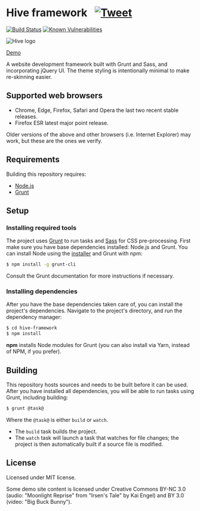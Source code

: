 # Hive framework &nbsp; [![Tweet](https://img.shields.io/twitter/url/http/shields.io.svg?style=social)](https://twitter.com/intent/tweet?text=A%20website%20development%20framework%20built%20with%20Grunt%20and%20Sass.%20The%20theme%20styling%20is%20intentionally%20minimal%20to%20make%20re-skinning%20easier.&url=https://hive-framework.philwareham.co.uk/&via=philwareham&hashtags=html,css,js,framework,webdesign)

[![Build Status](https://travis-ci.org/philwareham/hive-framework.svg)](https://travis-ci.org/philwareham/hive-framework)
[![Known Vulnerabilities](https://snyk.io/test/github/philwareham/hive-framework/badge.svg?targetFile=package.json)](https://snyk.io/test/github/philwareham/hive-framework?targetFile=package.json)

![Hive logo](https://github.com/philwareham/hive-framework/blob/master/public/favicon-192x192.png)

[Demo](https://hive-framework.philwareham.co.uk/)

A website development framework built with Grunt and Sass, and incorporating jQuery UI. The theme styling is intentionally minimal to make re-skinning easier.

## Supported web browsers

* Chrome, Edge, Firefox, Safari and Opera the last two recent stable releases.
* Firefox ESR latest major point release.

Older versions of the above and other browsers (i.e. Internet Explorer) may work, but these are the ones we verify.

## Requirements

Building this repository requires:

* [Node.js](https://nodejs.org/)
* [Grunt](https://gruntjs.com/)

## Setup

### Installing required tools

The project uses [Grunt](https://gruntjs.com/) to run tasks and [Sass](https://sass-lang.com/) for CSS pre-processing. First make sure you have base dependencies installed: Node.js and Grunt. You can install Node using the [installer](https://nodejs.org) and Grunt with npm:

```bash
$ npm install -g grunt-cli
```

Consult the Grunt documentation for more instructions if necessary.

### Installing dependencies

After you have the base dependencies taken care of, you can install the project's dependencies. Navigate to the project's directory, and run the dependency manager:

```bash
$ cd hive-framework
$ npm install
```

**npm** installs Node modules for Grunt (you can also install via Yarn, instead of NPM, if you prefer).

## Building

This repository hosts sources and needs to be built before it can be used. After you have installed all dependencies, you will be able to run tasks using Grunt, including building:

```bash
$ grunt @task@
```

Where the `@task@` is either `build` or `watch`.

* The `build` task builds the project.
* The `watch` task will launch a task that watches for file changes; the project is then automatically built if a source file is modified.

## License

Licensed under MIT license.

Some demo site content is licensed under Creative Commons BY-NC 3.0 (audio: "Moonlight Reprise" from "Irsen's Tale" by Kai Engel) and BY 3.0 (video: "Big Buck Bunny").

